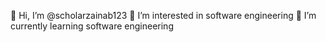 👋 Hi, I’m @scholarzainab123
👀 I’m interested in software engineering
🌱 I’m currently learning software engineering

